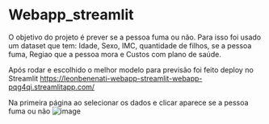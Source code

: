 # Webapp_streamlit

O objetivo do projeto é prever se a pessoa fuma ou não. Para isso foi usado um dataset que tem: Idade, Sexo, IMC,	quantidade de filhos, se a pessoa fuma,	Regiao que a pessoa mora e Custos com plano de saúde.

Após rodar e escolhido o melhor modelo para previsão foi feito deploy no Streamlit https://leonbenenati-webapp-streamlit-webapp-pqg4qi.streamlitapp.com/


Na primeira página ao selecionar os dados e clicar aparece se a pessoa fuma ou não
![image](https://user-images.githubusercontent.com/69274730/189743923-760486ea-7115-436b-a9ab-c86d897b6118.png)

